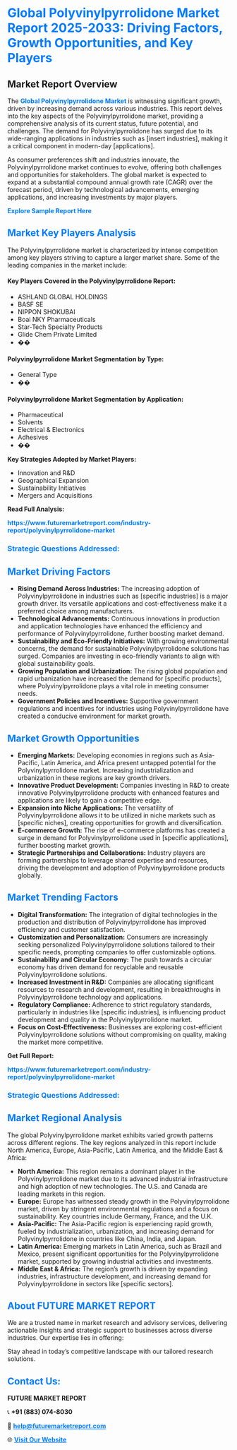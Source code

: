 <h1 style="color: #007BFF;">Global Polyvinylpyrrolidone Market Report 2025-2033: Driving Factors, Growth Opportunities, and Key Players</h1>

<section id="overview">
<h2>Market Report Overview</h2>
<p>The <a href="https://www.futuremarketreport.com/industry-report/polyvinylpyrrolidone-market" style="color: #007BFF; text-decoration: none;"><strong>Global Polyvinylpyrrolidone Market</strong></a> is witnessing significant growth, driven by increasing demand across various industries. This report delves into the key aspects of the Polyvinylpyrrolidone market, providing a comprehensive analysis of its current status, future potential, and challenges. The demand for Polyvinylpyrrolidone has surged due to its wide-ranging applications in industries such as [insert industries], making it a critical component in modern-day [applications].</p>
<p>As consumer preferences shift and industries innovate, the Polyvinylpyrrolidone market continues to evolve, offering both challenges and opportunities for stakeholders. The global market is expected to expand at a substantial compound annual growth rate (CAGR) over the forecast period, driven by technological advancements, emerging applications, and increasing investments by major players.</p>
</section>

<section id="overview">
<p><a href="https://www.futuremarketreport.com/request-sample/reportId=117954" style="color: #007BFF; text-decoration: none;"><strong>Explore Sample Report Here</strong></a></p>
</section>

<section id="key-players">
<h2 style="color: #007BFF;">Market Key Players Analysis</h2>
<p>The Polyvinylpyrrolidone market is characterized by intense competition among key players striving to capture a larger market share. Some of the leading companies in the market include:</p>
<h4>Key Players Covered in the Polyvinylpyrrolidone Report:</h4>
<ul><li>ASHLAND GLOBAL HOLDINGS</li><li>BASF SE</li><li>NIPPON SHOKUBAI</li><li>Boai NKY Pharmaceuticals</li><li>Star-Tech Specialty Products</li><li>Glide Chem Private Limited</li><li>��</li></ul>
<h4>Polyvinylpyrrolidone Market Segmentation by Type:</h4>
<ul><li>General Type</li><li>��</li></ul>

<h4>Polyvinylpyrrolidone Market Segmentation by Application:</h4>
<ul><li>Pharmaceutical</li><li>Solvents</li><li>Electrical &amp; Electronics</li><li>Adhesives</li><li>��</li></ul>
<p><strong>Key Strategies Adopted by Market Players:</strong></p>
<ul>
<li>Innovation and R&D</li>
<li>Geographical Expansion</li>
<li>Sustainability Initiatives</li>
<li>Mergers and Acquisitions</li>
</ul>
</section>

<section>
<p><strong>Read Full Analysis: </strong></p><a href="https://www.futuremarketreport.com/industry-report/polyvinylpyrrolidone-market" style="color: #007BFF; text-decoration: none;"><strong>https://www.futuremarketreport.com/industry-report/polyvinylpyrrolidone-market</strong></a>
<h3 style="color: #007BFF;">Strategic Questions Addressed:</h3>
</section>

<section id="driving-factors">
<h2 style="color: #007BFF;">Market Driving Factors</h2>
<ul>
<li><strong>Rising Demand Across Industries:</strong> The increasing adoption of Polyvinylpyrrolidone in industries such as [specific industries] is a major growth driver. Its versatile applications and cost-effectiveness make it a preferred choice among manufacturers.</li>
<li><strong>Technological Advancements:</strong> Continuous innovations in production and application technologies have enhanced the efficiency and performance of Polyvinylpyrrolidone, further boosting market demand.</li>
<li><strong>Sustainability and Eco-Friendly Initiatives:</strong> With growing environmental concerns, the demand for sustainable Polyvinylpyrrolidone solutions has surged. Companies are investing in eco-friendly variants to align with global sustainability goals.</li>
<li><strong>Growing Population and Urbanization:</strong> The rising global population and rapid urbanization have increased the demand for [specific products], where Polyvinylpyrrolidone plays a vital role in meeting consumer needs.</li>
<li><strong>Government Policies and Incentives:</strong> Supportive government regulations and incentives for industries using Polyvinylpyrrolidone have created a conducive environment for market growth.</li>
</ul>
</section>

<section id="growth-opportunities">
<h2 style="color: #007BFF;">Market Growth Opportunities</h2>
<ul>
<li><strong>Emerging Markets:</strong> Developing economies in regions such as Asia-Pacific, Latin America, and Africa present untapped potential for the Polyvinylpyrrolidone market. Increasing industrialization and urbanization in these regions are key growth drivers.</li>
<li><strong>Innovative Product Development:</strong> Companies investing in R&D to create innovative Polyvinylpyrrolidone products with enhanced features and applications are likely to gain a competitive edge.</li>
<li><strong>Expansion into Niche Applications:</strong> The versatility of Polyvinylpyrrolidone allows it to be utilized in niche markets such as [specific niches], creating opportunities for growth and diversification.</li>
<li><strong>E-commerce Growth:</strong> The rise of e-commerce platforms has created a surge in demand for Polyvinylpyrrolidone used in [specific applications], further boosting market growth.</li>
<li><strong>Strategic Partnerships and Collaborations:</strong> Industry players are forming partnerships to leverage shared expertise and resources, driving the development and adoption of Polyvinylpyrrolidone products globally.</li>
</ul>
</section>

<section id="trending-factors">
<h2 style="color: #007BFF;">Market Trending Factors</h2>
<ul>
<li><strong>Digital Transformation:</strong> The integration of digital technologies in the production and distribution of Polyvinylpyrrolidone has improved efficiency and customer satisfaction.</li>
<li><strong>Customization and Personalization:</strong> Consumers are increasingly seeking personalized Polyvinylpyrrolidone solutions tailored to their specific needs, prompting companies to offer customizable options.</li>
<li><strong>Sustainability and Circular Economy:</strong> The push towards a circular economy has driven demand for recyclable and reusable Polyvinylpyrrolidone solutions.</li>
<li><strong>Increased Investment in R&D:</strong> Companies are allocating significant resources to research and development, resulting in breakthroughs in Polyvinylpyrrolidone technology and applications.</li>
<li><strong>Regulatory Compliance:</strong> Adherence to strict regulatory standards, particularly in industries like [specific industries], is influencing product development and quality in the Polyvinylpyrrolidone market.</li>
<li><strong>Focus on Cost-Effectiveness:</strong> Businesses are exploring cost-efficient Polyvinylpyrrolidone solutions without compromising on quality, making the market more competitive.</li>
</ul>
</section>

<section>
<p><strong>Get Full Report: </strong></p><a href="https://www.futuremarketreport.com/industry-report/polyvinylpyrrolidone-market" style="color: #007BFF; text-decoration: none;"><strong>https://www.futuremarketreport.com/industry-report/polyvinylpyrrolidone-market</strong></a>
<h3 style="color: #007BFF;">Strategic Questions Addressed:</h3>
</section>


<section id="regional-analysis">
<h2 style="color: #007BFF;">Market Regional Analysis</h2>
<p>The global Polyvinylpyrrolidone market exhibits varied growth patterns across different regions. The key regions analyzed in this report include North America, Europe, Asia-Pacific, Latin America, and the Middle East & Africa:</p>
<ul>
<li><strong>North America:</strong> This region remains a dominant player in the Polyvinylpyrrolidone market due to its advanced industrial infrastructure and high adoption of new technologies. The U.S. and Canada are leading markets in this region.</li>
<li><strong>Europe:</strong> Europe has witnessed steady growth in the Polyvinylpyrrolidone market, driven by stringent environmental regulations and a focus on sustainability. Key countries include Germany, France, and the U.K.</li>
<li><strong>Asia-Pacific:</strong> The Asia-Pacific region is experiencing rapid growth, fueled by industrialization, urbanization, and increasing demand for Polyvinylpyrrolidone in countries like China, India, and Japan.</li>
<li><strong>Latin America:</strong> Emerging markets in Latin America, such as Brazil and Mexico, present significant opportunities for the Polyvinylpyrrolidone market, supported by growing industrial activities and investments.</li>
<li><strong>Middle East & Africa:</strong> The region’s growth is driven by expanding industries, infrastructure development, and increasing demand for Polyvinylpyrrolidone in sectors like [specific sectors].</li>
</ul>
</section>

<footer>
<h2 style="color: #007BFF;">About FUTURE MARKET REPORT</h2>
<p>We are a trusted name in market research and advisory services, delivering actionable insights and strategic support to businesses across diverse industries. Our expertise lies in offering:</p>

<p>Stay ahead in today’s competitive landscape with our tailored research solutions.</p>

<h2 style="color: #007BFF;">Contact Us:</h2>
<p><strong>FUTURE MARKET REPORT</strong></p>
<p>📞 <strong>+91 (883) 074-8030</strong></p>
<p>📧 <strong><a href="mailto:help@futuremarketreport.com" style="color: #007BFF;">help@futuremarketreport.com</a></strong></p>
<p>🌐 <strong><a href="https://www.futuremarketreport.com/" style="color: #007BFF;">Visit Our Website</a></strong></p>
</footer>